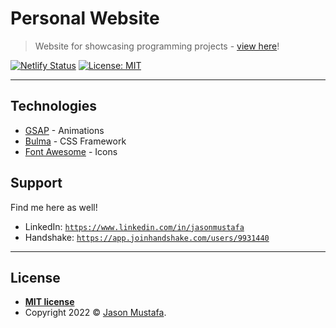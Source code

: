 # Personal Website

> Website for showcasing programming projects - [view here](https://www.jasonmustafa.com)!

[![Netlify Status](https://api.netlify.com/api/v1/badges/88ba5585-8cf4-489d-973c-d92b7a010632/deploy-status)](https://app.netlify.com/sites/jasonmustafa/deploys)
[![License: MIT](https://img.shields.io/badge/License-MIT-yellow.svg)](https://opensource.org/licenses/MIT)

---

## Technologies

- [GSAP](https://greensock.com/gsap/) - Animations
- [Bulma](https://bulma.io) - CSS Framework
- [Font Awesome](https://fontawesome.com/) - Icons

## Support

Find me here as well!

- LinkedIn: <a href="https://www.linkedin.com/in/jasonmustafa" target="_blank">`https://www.linkedin.com/in/jasonmustafa`</a>
- Handshake: <a href="https://app.joinhandshake.com/users/9931440" target="_blank">`https://app.joinhandshake.com/users/9931440`</a>

---

## License

- **[MIT license](http://opensource.org/licenses/mit-license.php)**
- Copyright 2022 © <a href="https://www.jasonmustafa.com" target="_blank">Jason Mustafa</a>.
